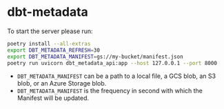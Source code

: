 # dbt-metadata

To start the server please run:

```bash
poetry install --all-extras
export DBT_METADATA_REFRESH=30
export DBT_METADATA_MANIFEST=gs://my-bucket/manifest.json
poetry run uvicorn dbt_metadata_api:app --host 127.0.0.1 --port 8000
```

* `DBT_METADATA_MANIFEST` can be a path to a local file, a GCS blob, an S3 blob, or an Azure Storage blob.
* `DBT_METADATA_MANIFEST` is the frequency in second with which the Manifest will be updated.

